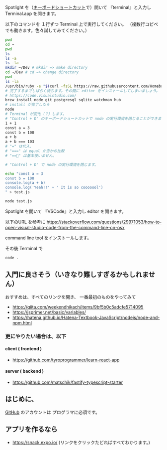 Spotlight を（[キーボードショートカット](https://support.apple.com/guide/mac-help/spotlight-keyboard-shortcuts-mh26783/mac)で）開いて
『terminal』と入力し Terminal.app を開きます。

以下のコマンドを １行ずつ Terminal 上で実行してください。
（複数行コピペでも動きます。色々試してみてください。）

```sh
pwd
cd ~
pwd
ls
ls -a
ls -la
mkdir ~/Dev # mkdir => make directory
cd ~/Dev # cd => change directory
pwd
ls -la
/usr/bin/ruby -e "$(curl -fsSL https://raw.githubusercontent.com/Homebrew/install/master/install)"
# 完了するまでしばらく待ちます。その間に editor をインストールしてしまいましょう。
# https://code.visualstudio.com/
brew install node git postgresql sqlite watchman hub
# install が完了したら
node
# Terminal が変化（？）します。
# "Control + D" のキーボードショートカットで node の実行環境を閉じることができます。
1 + 1
const a = 3
const b = 100
a + b
a + b === 103
# "=" は代入、
# "===" は equal か否かの比較
# "==" は基本使いません。

# "Control + D" で node の実行環境を閉じます。

echo "const a = 3
const b = 100
console.log(a + b)
console.log('Yeah!!' + ' It is so cooooool')
" > test.js

node test.js

```

Spotlight を開いて
『VSCode』と入力し editor を開きます。

以下のURL を参考に
https://stackoverflow.com/questions/29971053/how-to-open-visual-studio-code-from-the-command-line-on-osx

command line tool をインストールします。

その後 Terminal で

```sh
code .
```


## 入門に良さそう（いきなり難しすぎるかもしれません）

おすすめは、すべてのリンクを開き、
一番最初のものをやってみて
- https://qiita.com/weekendhikach/items/9bf5b0c5adcfe5714095
- https://jsprimer.net/basic/variables/
- https://hatena.github.io/Hatena-Textbook-JavaScript/nodejs/node-and-npm.html

### 更にやりたい場合は、以下
#### client ( frontend )
- https://github.com/tyroprogrammer/learn-react-app
#### server ( backend )
- https://github.com/matschik/fastify-typescript-starter

## はじめに、
[GitHub](https://github.com/) のアカウントは プログラマに必須です。

## アプリを作るなら
- https://snack.expo.io/ (リンクをクリックたどればすべてわかります。)

